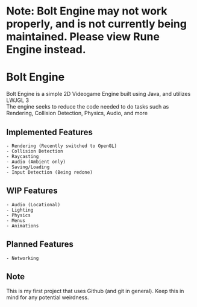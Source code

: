 # Note: Bolt Engine may not work properly, and is not currently being maintained. Please view Rune Engine instead.
# Bolt Engine 
Bolt Engine is a simple 2D Videogame Engine built using Java, and utilizes LWJGL 3  
The engine seeks to reduce the code needed to do tasks such as Rendering, Collision Detection, Physics, Audio, and more
## Implemented Features
	- Rendering (Recently switched to OpenGL)
	- Collision Detection
	- Raycasting
	- Audio (Ambient only)
	- Saving/Loading
	- Input Detection (Being redone)
## WIP Features
	- Audio (Locational)
	- Lighting
	- Physics
	- Menus
	- Animations
## Planned Features
	- Networking
## Note
This is my first project that uses Github (and git in general). Keep this in mind for any potential weirdness.
